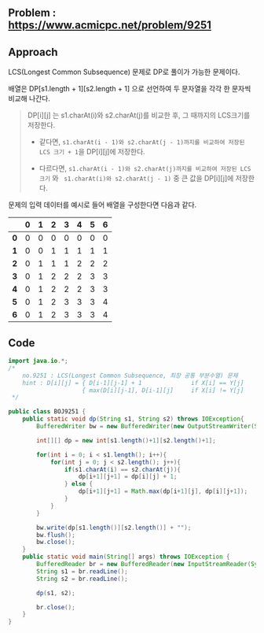 ## Problem : https://www.acmicpc.net/problem/9251

## Approach

LCS(Longest Common Subsequence) 문제로 DP로 풀이가 가능한 문제이다.

배열은 DP[s1.length + 1][s2.length + 1] 으로 선언하여 두 문자열을 각각 한 문자씩 비교해 나간다.

> DP[i][j] 는 s1.charAt(i)와 s2.charAt(j)를 비교한 후, 그 때까지의 LCS크기를 저장한다.
>
> - 같다면, `s1.charAt(i - 1)와 s2.charAt(j - 1)까지를 비교하여 저장된 LCS 크기 + 1`을 DP[i][j]에 저장한다.
>
> - 다르다면,  `s1.charAt(i - 1)와 s2.charAt(j)까지를 비교하여 저장된 LCS 크기` 와 ` s1.charAt(i)와 s2.charAt(j - 1)` 중 큰 값을 DP[i][j]에 저장한다.

문제의 입력 데이터를 예시로 들어 배열을 구성한다면 다음과 같다.

|       | **0** | **1** | **2** | **3** | **4** | **5** | **6** |
| :---: | :---: | :---: | :---: | :---: | :---: | :---: | :---: |
| **0** |   0   |   0   |   0   |   0   |   0   |   0   |   0   |
| **1** |   0   |   0   |   1   |   1   |   1   |   1   |   1   |
| **2** |   0   |   1   |   1   |   1   |   2   |   2   |   2   |
| **3** |   0   |   1   |   2   |   2   |   2   |   3   |   3   |
| **4** |   0   |   1   |   2   |   2   |   2   |   3   |   3   |
| **5** |   0   |   1   |   2   |   3   |   3   |   3   |   4   |
| **6** |   0   |   1   |   2   |   3   |   3   |   3   |   4   |

## Code

```java
import java.io.*;
/*
    no.9251 : LCS(Longest Common Subsequence, 최장 공통 부분수열) 문제
    hint : D[i][j] = { D[i-1][j-1] + 1              if X[i] == Y[j]
                     { max(D[i][j-1], D[i-1][j]     if X[i] != Y[j]
 */

public class BOJ9251 {
    public static void dp(String s1, String s2) throws IOException{
        BufferedWriter bw = new BufferedWriter(new OutputStreamWriter(System.out));

        int[][] dp = new int[s1.length()+1][s2.length()+1];

        for(int i = 0; i < s1.length(); i++){
            for(int j = 0; j < s2.length(); j++){
                if(s1.charAt(i) == s2.charAt(j)){
                    dp[i+1][j+1] = dp[i][j] + 1;
                } else {
                    dp[i+1][j+1] = Math.max(dp[i+1][j], dp[i][j+1]);
                }
            }
        }

        bw.write(dp[s1.length()][s2.length()] + "");
        bw.flush();
        bw.close();
    }
    public static void main(String[] args) throws IOException {
        BufferedReader br = new BufferedReader(new InputStreamReader(System.in));
        String s1 = br.readLine();
        String s2 = br.readLine();

        dp(s1, s2);

        br.close();
    }
}

```

